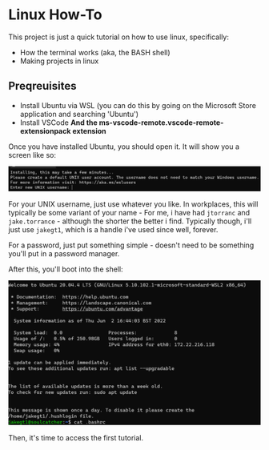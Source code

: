 # Linux How-To

This project is just a quick tutorial on how to use linux, specifically:

* How the terminal works (aka, the BASH shell)
* Making projects in linux

## Preqreuisites

* Install Ubuntu via WSL (you can do this by going on the Microsoft Store application and searching 'Ubuntu')
* Install VSCode **And the ms-vscode-remote.vscode-remote-extensionpack extension**

Once you have installed Ubuntu, you should open it. It will show you a screen like so:

![Ubuntu](./InstallingUbuntu.png)

For your UNIX username, just use whatever you like. In workplaces, this will typically be some variant of your name - For me, i have had `jtorranc` and `jake.torrance` - although the shorter the better i find. Typically though, i'll just use `jakegt1`, which is a handle i've used since well, forever.

For a password, just put something simple - doesn't need to be something you'll put in a password manager.

After this, you'll boot into the shell:

![Bash](./Shell.png)

Then, it's time to access the first tutorial.